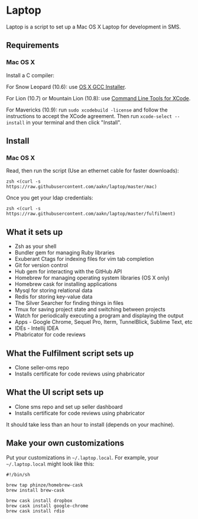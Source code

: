 Laptop
======

Laptop is a script to set up a Mac OS X Laptop for development in SMS.

Requirements
------------

### Mac OS X

Install a C compiler:

For Snow Leopard (10.6): use [OS X GCC
Installer](https://github.com/kennethreitz/osx-gcc-installer/).

For Lion (10.7) or Mountain Lion (10.8): use [Command Line Tools for
XCode](https://developer.apple.com/downloads/index.action).

For Mavericks (10.9): run `sudo xcodebuild -license` and follow the instructions
to accept the XCode agreement.  Then run `xcode-select --install` in your
terminal and then click "Install".

Install
-------

### Mac OS X

Read, then run the script (Use an ethernet cable for faster downloads):

    zsh <(curl -s https://raw.githubusercontent.com/aakn/laptop/master/mac)

Once you get your ldap credentials:

    zsh <(curl -s https://raw.githubusercontent.com/aakn/laptop/master/fulfilment)

What it sets up
---------------

* Zsh as your shell
* Bundler gem for managing Ruby libraries
* Exuberant Ctags for indexing files for vim tab completion
* Git for version control
* Hub gem for interacting with the GitHub API
* Homebrew for managing operating system libraries (OS X only)
* Homebrew cask for installing applications
* Mysql for storing relational data
* Redis for storing key-value data
* The Silver Searcher for finding things in files
* Tmux for saving project state and switching between projects
* Watch for periodically executing a program and displaying the output
* Apps - Google Chrome, Sequel Pro, Iterm, TunnelBlick, Sublime Text, etc
* IDEs - Intellij IDEA
* Phabricator for code reviews

What the Fulfilment script sets up
----------------------------

* Clone seller-oms repo
* Installs certificate for code reviews using phabricator

What the UI script sets up
----------------------------

* Clone sms repo and set up seller dashboard
* Installs certificate for code reviews using phabricator

It should take less than an hour to install (depends on your machine).

Make your own customizations
----------------------------

Put your customizations in `~/.laptop.local`. For example, your
`~/.laptop.local` might look like this:

    #!/bin/sh

    brew tap phinze/homebrew-cask
    brew install brew-cask

    brew cask install dropbox
    brew cask install google-chrome
    brew cask install rdio
